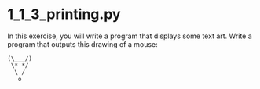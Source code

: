 # 1_1_3_printing.py
In this exercise, you will write a program that displays some text art. Write a program that outputs this drawing of a mouse:

```
(\___/)
 \* */
  \ /
   o
```